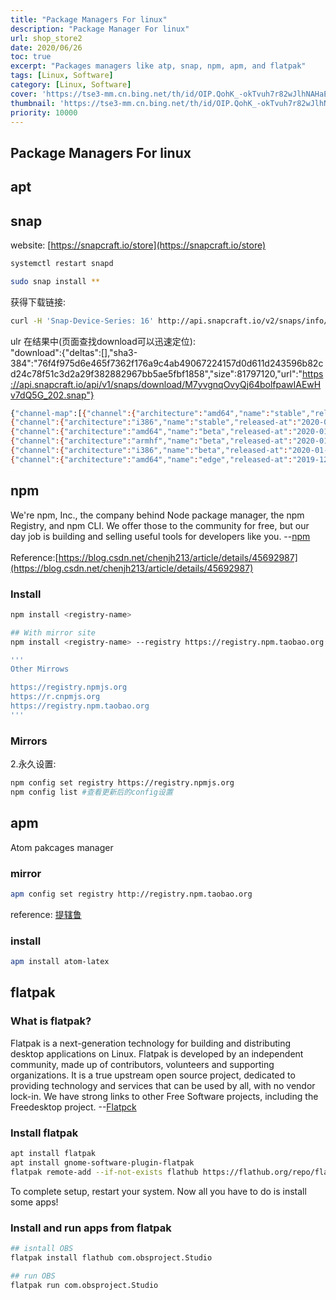 ```yaml
---
title: "Package Managers For linux"
description: "Package Manager For linux"
url: shop_store2
date: 2020/06/26
toc: true
excerpt: "Packages managers like atp, snap, npm, apm, and flatpak"
tags: [Linux, Software]
category: [Linux, Software]
cover: 'https://tse3-mm.cn.bing.net/th/id/OIP.QohK_-okTvuh7r82wJlhNAHaE9?w=465&h=180'
thumbnail: 'https://tse3-mm.cn.bing.net/th/id/OIP.QohK_-okTvuh7r82wJlhNAHaE9?w=180&h=180'
priority: 10000
---
```


## Package Managers For linux

<a name="oOuU3"></a>
## apt



<a name="is6uQ"></a>
## snap
website: [https://snapcraft.io/store](https://snapcraft.io/store)

```bash
systemctl restart snapd

sudo snap install **
```

获得下载链接:

```bash
curl -H 'Snap-Device-Series: 16' http://api.snapcraft.io/v2/snaps/info/anbox
```

ulr 在结果中(页面查找download可以迅速定位):<br />"download":{"deltas":[],"sha3-384":"76f4f975d6e465f7362f176a9c4ab49067224157d0d611d243596b82cd24c78f51c3d2a29f382882967bb5ae5fbf1858","size":81797120,"url":"https://api.snapcraft.io/api/v1/snaps/download/M7yvgnqOvyQj64bolfpawIAEwHv7dQ5G_202.snap"}
```bash
{"channel-map":[{"channel":{"architecture":"amd64","name":"stable","released-at":"2020-01-01T22:39:50.563736+00:00","risk":"stable","track":"latest"},"created-at":"2020-01-01T22:38:31.952619+00:00","download":{"deltas":[],"sha3-384":"f385d44ecfdfa9268a2be6b2fd98f29ac5d38d80d374e92cdc45ba07eac16c6fe9e178dbf675f579d0256cf52a483cb7","size":81793024,"url":"https://api.snapcraft.io/api/v1/snaps/download/M7yvgnqOvyQj64bolfpawIAEwHv7dQ5G_204.snap"},"revision":204,"type":"app","version":"v1.12"},
{"channel":{"architecture":"i386","name":"stable","released-at":"2020-01-01T22:42:08.624199+00:00","risk":"stable","track":"latest"},"created-at":"2020-01-01T22:41:21.457669+00:00","download":{"deltas":[],"sha3-384":"201b9a486e02fa8b06b7a1b1fad002757cc64b3982ba1fff5e5b11a82802fba31a0389d0aa5affba986d2400df273d31","size":82841600,"url":"https://api.snapcraft.io/api/v1/snaps/download/M7yvgnqOvyQj64bolfpawIAEwHv7dQ5G_205.snap"},"revision":205,"type":"app","version":"v1.12"},
{"channel":{"architecture":"amd64","name":"beta","released-at":"2020-01-18T07:04:58.924188+00:00","risk":"beta","track":"latest"},"created-at":"2020-01-18T07:03:58.524875+00:00","download":{"deltas":[],"sha3-384":"f608e1c8bc2fee937a1dead15ece1be4cc79fbb06804e3f405410a69933b1282967ce138454b92c6c6f15fd135b78e3c","size":85434368,"url":"https://api.snapcraft.io/api/v1/snaps/download/M7yvgnqOvyQj64bolfpawIAEwHv7dQ5G_208.snap"},"revision":208,"type":"app","version":"v1.12.1-1-g31bd950"},
{"channel":{"architecture":"armhf","name":"beta","released-at":"2020-01-18T08:02:17.160034+00:00","risk":"beta","track":"latest"},"created-at":"2020-01-18T08:01:25.981004+00:00","download":{"deltas":[],"sha3-384":"f44ce790760d736855c078b5679737cc6bf013ee91d28860fc9fb5cade2e0bf57ae4c81d987b2081e7874a7027c97f5a","size":73723904,"url":"https://api.snapcraft.io/api/v1/snaps/download/M7yvgnqOvyQj64bolfpawIAEwHv7dQ5G_210.snap"},"revision":210,"type":"app","version":"v1.12.1-1-g31bd950"},
{"channel":{"architecture":"i386","name":"beta","released-at":"2020-01-18T07:05:48.607438+00:00","risk":"beta","track":"latest"},"created-at":"2020-01-18T07:04:34.542649+00:00","download":{"deltas":[],"sha3-384":"8a330eb9981ef9957556515cda2ee8b8f4ae2a458d93488d62182fe5a4a60d0fb888e3d18ea420fe0dbf0e4ec39381f2","size":86736896,"url":"https://api.snapcraft.io/api/v1/snaps/download/M7yvgnqOvyQj64bolfpawIAEwHv7dQ5G_209.snap"},"revision":209,"type":"app","version":"v1.12.1-1-g31bd950"},
{"channel":{"architecture":"amd64","name":"edge","released-at":"2019-12-10T00:14:49.361567+00:00","risk":"edge","track":"latest"},"created-at":"2019-12-10T00:12:26.588992+00:00","download":{"deltas":[],"sha3-384":"76f4f975d6e465f7362f176a9c4ab49067224157d0d611d243596b82cd24c78f51c3d2a29f382882967bb5ae5fbf1858","size":81797120,"url":"https://api.snapcraft.io/api/v1/snaps/download/M7yvgnqOvyQj64bolfpawIAEwHv7dQ5G_202.snap"},"revision":202,"type":"app","version":"v1.12-1-g71df317"}],"default-track":null,"name":"scrcpy","snap":{"license":"Apache-2.0","name":"scrcpy","prices":{},"publisher":{"display-name":"sisco311","id":"jQgc0rEVirS9Mk0Ud0UWWPFSwlGF3yVu","username":"sisco311","validation":"unproven"},"snap-id":"M7yvgnqOvyQj64bolfpawIAEwHv7dQ5G","store-url":"https://snapcraft.io/scrcpy","summary":"Display and control your Android device","title":"scrcpy"},"snap-id":"M7yvgnqOvyQj64bolfpawIAEwHv7dQ5G"}
```



<a name="kYhNx"></a>
## npm
We're npm, Inc., the company behind Node package manager, the npm Registry, and npm CLI. We offer those to the community for free, but our day job is building and selling useful tools for developers like you. --[npm](https://www.npmjs.com/)<br />
<br />Reference:[https://blog.csdn.net/chenjh213/article/details/45692987](https://blog.csdn.net/chenjh213/article/details/45692987)<br />
<a name="BOK4s"></a>
### Install
```bash
npm install <registry-name>

## With mirror site
npm install <registry-name> --registry https://registry.npm.taobao.org

'''
Other Mirrows

https://registry.npmjs.org
https://r.cnpmjs.org
https://registry.npm.taobao.org
'''
```

<a name="jEM3l"></a>
### Mirrors
2.永久设置:
```bash
npm config set registry https://registry.npmjs.org  
npm config list #查看更新后的config设置
```



<a name="7uFqK"></a>

## apm
Atom pakcages manager

### mirror
```bash
apm config set registry http://registry.npm.taobao.org
```
reference: [提辖鲁](https://blog.csdn.net/lj402159806/article/details/76862981)
### install
```bash
apm install atom-latex
```


## flatpak

<a name="8tiox"></a>
### What is flatpak?
Flatpak is a next-generation technology for building and distributing desktop applications on Linux. Flatpak is developed by an independent community, made up of contributors, volunteers and supporting organizations. It is a true upstream open source project, dedicated to providing technology and services that can be used by all, with no vendor lock-in. We have strong links to other Free Software projects, including the Freedesktop project. --[Flatpck](https://www.flatpak.org/)

<a name="tI1qp"></a>
### Install flatpak
```bash
apt install flatpak
apt install gnome-software-plugin-flatpak
flatpak remote-add --if-not-exists flathub https://flathub.org/repo/flathub.flatpakrepo
```

To complete setup, restart your system. Now all you have to do is install some apps!

<a name="sbeDx"></a>
### Install and run apps from flatpak

```bash
## isntall OBS
flatpak install flathub com.obsproject.Studio

## run OBS
flatpak run com.obsproject.Studio
```
